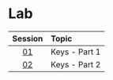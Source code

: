 # Lab

|  Session  | Topic         |
| :-------: | :------------ |
| [01](01/) | Keys - Part 1 |
| [02](02/) | Keys - Part 2 |
